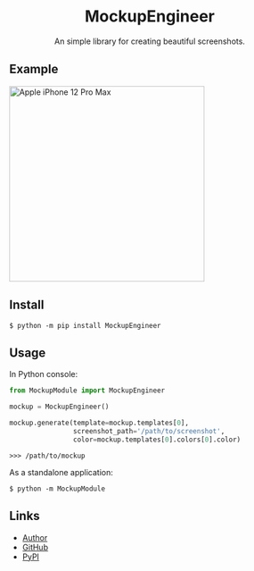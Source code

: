 <div align="center">
  <h1>MockupEngineer</h1>
  <p>An simple library for creating beautiful screenshots.</p>
</div>

## Example

<img align="center" width="350" src="https://raw.githubusercontent.com/ulbwazhine/MockupEngineer/main/MockupModule/templates/iphone12promax/example.png" alt="Apple iPhone 12 Pro Max">


## Install
```
$ python -m pip install MockupEngineer
```

## Usage

In Python console:
```python
from MockupModule import MockupEngineer

mockup = MockupEngineer()

mockup.generate(template=mockup.templates[0], 
                screenshot_path='/path/to/screenshot',
                color=mockup.templates[0].colors[0].color)
```

```
>>> /path/to/mockup
```

As a standalone application:
```
$ python -m MockupModule
```

## Links
* [Author](https://t.me/ulbwa)
* [GitHub](https://github.com/ulbwazhine/MockupEngineer)
* [PyPI](https://pypi.org/project/MockupEngineer/)

